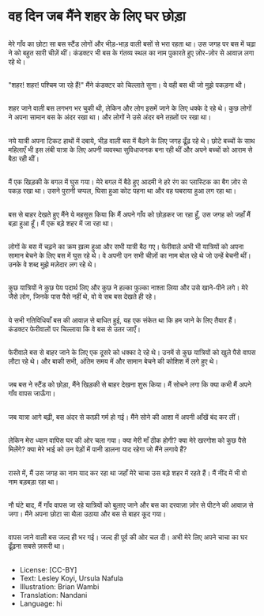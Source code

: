 # वह दिन जब मैंने शहर के लिए घर छोड़ा

##
मेरे गाँव का छोटा सा बस स्टैंड लोगों और भीड़-भाड़ वाली बसों से भरा रहता था। उस जगह पर बस में चढ़ा ने को बहुत सारी चीज़ें थीं। कंडक्टर भी बस के गंतव्य स्थल का नाम पुकारते हुए ज़ोर-ज़ोर से आवाज़ लगा रहे थे।

##
"शहर! शहर! पश्चिम जा रहे हैं!" मैंने कंडक्टर को चिल्लाते सुना। ये वही बस थी जो मुझे पकड़ना थी।

##
शहर जाने वाली बस लगभग भर चुकी थी, लेकिन और लोग इसमें जाने के लिए धक्के दे रहे थे। कुछ लोगों ने अपना सामान बस के अंदर रखा था। और लोगों ने उसे अंदर बने तख़्तों पर रखा था।

##
नये यात्री अपना टिकट हाथों में दबाये, भीड़ वाली बस में बैठने के लिए जगह ढूँढ़ रहे थे। छोटे बच्चों के साथ महिलाएँ भी इस लंबी यात्रा के लिए अपनी व्यवस्था सुविधाजनक बना रही थीं और अपने बच्चों को आराम से बैठा रही थीं।

##
मैं एक खिड़की के बगल में घुस गया। मेरे बगल में बैठे हुए आदमी ने हरे रंग का प्लास्टिक का बैग ज़ोर से पकड़ रखा था। उसने पुरानी चप्पल, घिसा हुआ कोट पहना था और वह घबराया हुआ लग रहा था।

##
बस से बाहर देखते हुए मैंने ये महसूस किया कि मैं अपने गाँव को छोड़कर जा रहा हूँ, उस जगह को जहाँ मैं बड़ा हुआ हूँ। मैं एक बड़े शहर में जा रहा था।

##
लोगों के बस में चढ़ने का क्रम ख़त्म हुआ और सभी यात्री बैठ गए। फेरीवाले अभी भी यात्रियों को अपना सामान बेचने के लिए बस में घुस रहे थे। वे अपनी उन सभी चीज़ों का नाम बोल रहे थे जो उन्हें बेचनी थीं। उनके वे शब्द मुझे मज़ेदार लग रहे थे।

##
कुछ यात्रियों ने कुछ पेय पदार्थ लिए और कुछ ने हल्का फुल्का नाश्ता लिया और उसे खाने-पीने लगे। मेरे जैसे लोग, जिनके पास पैसे नहीं थे, वो ये सब बस देखते ही रहे।

##
ये सभी गतिविधियाँ बस की आवाज़ से बाधित हुई, यह एक संकेत था कि हम जाने के लिए तैयार हैं। कंडक्टर फेरीवालों पर चिल्लाया कि वे बस से उतर जाएँ।

##
फेरीवाले बस से बाहर जाने के लिए एक दूसरे को धक्का दे रहे थे। उनमें से कुछ यात्रियों को खुले पैसे वापस लौटा रहे थे। और बाकी सभी, अंतिम समय में और सामान बेचने की कोशिश में लगे हुए थे।

##
जब बस ने स्टैंड को छोड़ा, मैंने खिड़की से बाहर देखना शुरू किया। मैं सोचने लगा कि क्या कभी मैं अपने गाँव वापस जाऊँगा।

##
जब यात्रा आगे बढ़ी, बस अंदर से काफ़ी गर्म हो गई। मैंने सोने की आशा में अपनी आँखें बंद कर लीं।

##
लेकिन मेरा ध्यान वापिस घर की ओर चला गया। क्या मेरी माँ ठीक होगी? क्या मेरे खरगोश को कुछ पैसे मिलेंगे? क्या मेरे भाई को उन पेड़ों में पानी डालना याद रहेगा जो मैंने लगाये हैं?

##
रास्ते में, मैं उस जगह का नाम याद कर रहा था जहाँ मेरे चाचा उस बड़े शहर में रहते हैं। मैं नींद में भी वो नाम बड़बड़ा रहा था।

##
नौ घंटे बाद, मैं गाँव वापस जा रहे यात्रियों को बुलाए जाने और बस का दरवाज़ा ज़ोर से पीटने की आवाज़ से जगा। मैंने अपना छोटा सा थैला उठाया और बस से बाहर कूद गया।

##
वापस जाने वाली बस जल्द ही भर गई। जल्द ही पूर्व की ओर चल दी। अभी मेरे लिए अपने चाचा का घर ढूँढ़ना सबसे ज़रूरी था।

##
* License: [CC-BY]
* Text: Lesley Koyi, Ursula Nafula
* Illustration: Brian Wambi
* Translation: Nandani
* Language: hi
